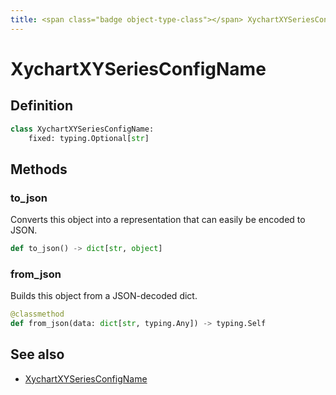 ```yaml
---
title: <span class="badge object-type-class"></span> XychartXYSeriesConfigName
---
```

# <span class="badge object-type-class"></span> XychartXYSeriesConfigName

## Definition

```python
class XychartXYSeriesConfigName:
    fixed: typing.Optional[str]
```
## Methods

### <span class="badge object-method"></span> to_json

Converts this object into a representation that can easily be encoded to JSON.

```python
def to_json() -> dict[str, object]
```

### <span class="badge object-method"></span> from_json

Builds this object from a JSON-decoded dict.

```python
@classmethod
def from_json(data: dict[str, typing.Any]) -> typing.Self
```

## See also

 * <span class="badge builder"></span> [XychartXYSeriesConfigName](./builder-XychartXYSeriesConfigName.md)
